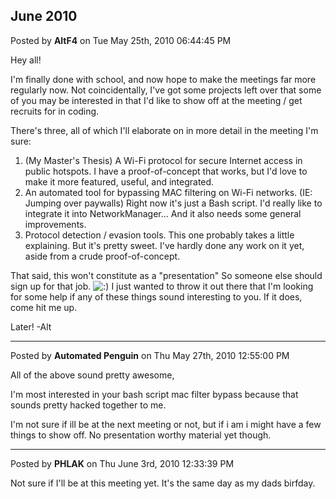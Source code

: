 ## June 2010
Posted by **AltF4** on Tue May 25th, 2010 06:44:45 PM

Hey all! 

I'm finally done with school, and now hope to make the meetings far more regularly now. Not coincidentally, I've got some projects left over that some of you may be interested in that I'd like to show off at the meeting / get recruits for in coding. 

There's three, all of which I'll elaborate on in more detail in the meeting I'm sure:

1) (My Master's Thesis) A Wi-Fi protocol for secure Internet access in public hotspots. I have a proof-of-concept that works, but I'd love to make it more featured, useful, and integrated.
2) An automated tool for bypassing MAC filtering on Wi-Fi networks. (IE: Jumping over paywalls) Right now it's just a Bash script. I'd really like to integrate it into NetworkManager... And it also needs some general improvements.
3) Protocol detection / evasion tools. This one probably takes a little explaining. But it's pretty sweet. I've hardly done any work on it yet, aside from a crude proof-of-concept. 

That said, this won't constitute as a "presentation" So someone else should sign up for that job. <!-- s:) --><img src="{SMILIES_PATH}/icon_e_smile.gif" alt=":)" title="Smile" /><!-- s:) --> I just wanted to throw it out there that I'm looking for some help if any of these things sound interesting to you. If it does, come hit me up.

Later!
-Alt

--------------------------------------------------------------------------------

Posted by **Automated Penguin** on Thu May 27th, 2010 12:55:00 PM

All of the above sound pretty awesome,

I'm most interested in your bash script mac filter bypass because that sounds pretty hacked together to me.

I'm not sure if ill be at the next meeting or not, but if i am i might have a few things to show off. No presentation worthy material yet though.

--------------------------------------------------------------------------------

Posted by **PHLAK** on Thu June 3rd, 2010 12:33:39 PM

Not sure if I'll be at this meeting yet.  It's the same day as my dads birfday.
